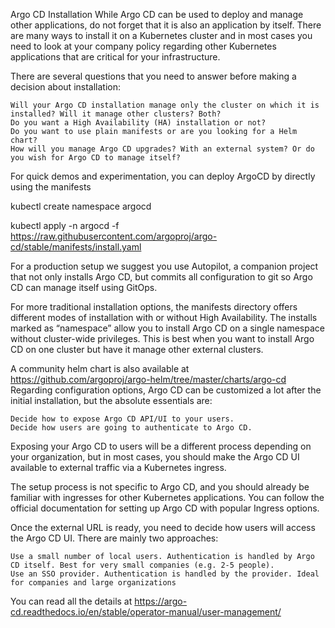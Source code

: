 Argo CD Installation
While Argo CD can be used to deploy and manage other applications, do not forget that it is also an application by itself. There are many ways to install it on a Kubernetes cluster and in most cases you need to look at your company policy regarding other Kubernetes applications that are critical for your infrastructure.

There are several questions that you need to answer before making a decision about installation:

    Will your Argo CD installation manage only the cluster on which it is installed? Will it manage other clusters? Both?
    Do you want a High Availability (HA) installation or not?
    Do you want to use plain manifests or are you looking for a Helm chart?
    How will you manage Argo CD upgrades? With an external system? Or do you wish for Argo CD to manage itself?


For quick demos and experimentation, you can deploy ArgoCD by directly using the manifests


kubectl create namespace argocd


kubectl apply -n argocd -f https://raw.githubusercontent.com/argoproj/argo-cd/stable/manifests/install.yaml

For a production setup we suggest you use Autopilot, a companion project that not only installs Argo CD, but commits all configuration to git so Argo CD can manage itself using GitOps.

For more traditional installation options, the manifests directory offers different modes of installation with or without High Availability. The installs marked as “namespace” allow you to install Argo CD on a single namespace without cluster-wide privileges. This is best when you want to install Argo CD on one cluster but have it manage other external clusters.

A community helm chart is also available at https://github.com/argoproj/argo-helm/tree/master/charts/argo-cd
Regarding configuration options, Argo CD can be customized a lot after the initial installation, but the absolute essentials are:

    Decide how to expose Argo CD API/UI to your users.
    Decide how users are going to authenticate to Argo CD.


Exposing your Argo CD to users will be a different process depending on your organization, but in most cases, you should make the Argo CD UI available to external traffic via a Kubernetes ingress.

The setup process is not specific to Argo CD, and you should already be familiar with ingresses for other Kubernetes applications. You can follow the official documentation for setting up Argo CD with popular Ingress options.

Once the external URL is ready, you need to decide how users will access the Argo CD UI. There are mainly two approaches:

    Use a small number of local users. Authentication is handled by Argo CD itself. Best for very small companies (e.g. 2-5 people).
    Use an SSO provider. Authentication is handled by the provider. Ideal for companies and large organizations


You can read all the details at https://argo-cd.readthedocs.io/en/stable/operator-manual/user-management/
